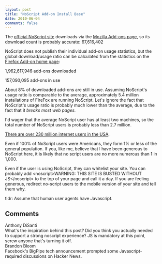 ```yaml
---
layout: post
title: "NoScript Add-on Install Base"
date: 2010-06-04
comments: false
---
```


<div class='blogger'>
  <div class='post'>
    <span >The <a href="http://noscript.net/" id="zj_s" title="official NoScript site">official NoScript site</a> downloads via the <a href="https://addons.mozilla.org/en-US/firefox/addon/722/" id="kbbv" title="Mozilla Add-ons page">Mozilla Add-ons page</a>, so its download count is probably accurate: 67,616,402</span><br /><p><span >NoScript does not publish their individual add-on usage statistics, but the global download/usage ratio can be calculated from the statistics on the <a href="https://addons.mozilla.org/en-US/firefox/" id="dq5o" title="Firefox Add-on home page">Firefox Add-on home page</a>:</span></p><p><span >1,962,617,946 add-ons downloaded</span></p><p><span >157,090,095 add-ons in use</span></p><p><span >About 8% of downloaded add-ons are still in use. Assuming NoScript's usage ratio is comparable to the average, approximately 5.4 million installations of FireFox are running NoScript. Let's ignore the fact that NoScript's usage ratio is probably much lower than the average, due to the fact that it <i>breaks most web pages</i>.</span></p><p><span >I'd wager that the average NoScript user has at least two machines, so the total number of NoScript users is probably less than 2.7 million.</span></p><p><span ><a href="http://www.google.com/publicdata?ds=wb-wdi&amp;met=it_net_user&amp;idim=country:USA&amp;dl=en&amp;hl=en&amp;q=number+of+internet+users+in+america" id="seha" title="There are over 230 million internet users in the USA">There are over 230 million internet users in the USA</a>.</span></p><p><span >Even if 100% of NoScript users were Americans, they form 1% or less of the general population. If you, like me, believe that I have been generous to NoScript here, it is likely that no script users are no more numerous than 1 in 1,000.</span></p><p><span >Even if the user is using NoScript, they can whitelist your site. You can probably add &lt;noscript&gt;WARNING: THIS SITE IS BUSTED WITHOUT JS&lt;/noscript&gt; to the top of your page and call it a day. If you are feeling generous, redirect no-script users to the mobile version of your site and tell them why.</span></p><p><span >tldr: Assume that human user agents have Javascript.</span></p>  </div>
  <h2>Comments</h2>
  <div class='comments'>
    <div class='comment'>
      <div class='author'>Anthony DiSanti</div>    <div class='content'>
    What&#39;s the inspiration behind this post?  Did you think you actually needed to support a strong noscript experience?  JS is mandatory at this point, screw anyone that&#39;s turning it off.      </div>
    </div>
    <div class='comment'>
      <div class='author'>Brandon Bloom</div>    <div class='content'>
    Facebook&#39;s BigPipe tech announcement prompted some Javascript-required discussions on Hacker News.      </div>
    </div>
</div>

